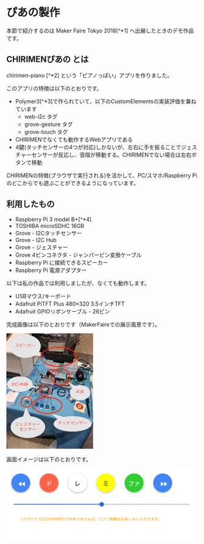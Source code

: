 # ぴあの製作

本節で紹介するのは Maker Faire Tokyo 2018[^*1] へ出展したときのデモ作品です。

## CHIRIMENぴあの とは

chirimen-piano [^*2] という「ピアノっぽい」アプリを作りました。

このアプリの特徴は以下のとおりです。

- Polymer3[^*3]で作られていて、以下のCustomElementsの実装評価を兼ねています
    - web-i2c タグ
    - grove-gesture タグ
    - grove-touch タグ
- CHIRIMENでなくても動作するWebアプリである
- 4鍵(タッチセンサーの4つが対応)しかないが、左右に手を振ることでジェスチャーセンサーが反応し、音階が移動する。CHIRIMENでない場合は左右ボタンで移動

CHIRIMENの特徴(ブラウザで実行される)を活かして、PC/スマホ/Raspberry Piのどこからでも遊ぶことができるようになっています。

## 利用したもの

- Raspberry Pi 3 model B+[^*4]
- TOSHIBA microSDHC 16GB
- Grove - I2Cタッチセンサー
- Grove - I2C Hub
- Grove - ジェスチャー
- Grove 4ピンコネクタ - ジャンパーピン変換ケーブル
- Raspberry Pi に接続できるスピーカー
- Raspberry Pi 電源アダプター

以下は私の作品では利用しましたが、なくても動作します。

- USBマウス/キーボード
- Adafruit PiTFT Plus 480×320 3.5インチTFT
- Adafruit GPIOリボンケーブル - 26ピン

完成画像は以下のとおりです（MakerFaireでの展示風景です）。

<img src="./images/chirimen-piano.jpg" width="45%">

画面イメージは以下のとおりです。

![](./images/screenshot.png)

